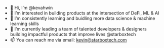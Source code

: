 - 👋 Hi, I’m @kevahwin
- 👀 I’m interested in building products at the intersection of DeFi, ML & AI
- 🌱 I’m consistently learning and buidling more data science & machine learning skills 
- 💞️ I’m currently leading a team of talented developers & designers  building impactful products that improve lives @starboxtech
- 📫 You can reach me via email: kevin@starboxtech.com

<!---
kevahwin/kevahwin is a ✨ special ✨ repository because its `README.md` (this file) appears on your GitHub profile.
You can click the Preview link to take a look at your changes.
--->
